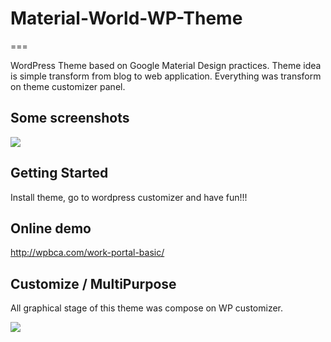 # Material-World-WP-Theme
===

WordPress Theme based on Google Material Design practices. Theme idea is simple transform from blog to web application. Everything was transform on theme customizer panel.

Some screenshots
---------------

<img src="https://github.com/dadmor/Material-World-WP-Theme/blob/master/github-assets/theme-screens.png">



Getting Started
---------------

Install theme, go to wordpress customizer and have fun!!!


Online demo
---------------

http://wpbca.com/work-portal-basic/


Customize / MultiPurpose
---------------

All graphical stage of this theme was compose on WP customizer.

<img src="https://github.com/dadmor/Material-World-WP-Theme/blob/master/github-assets/material_customize.png">


